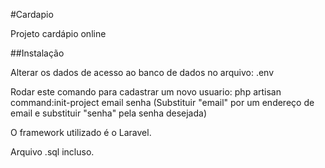 #Cardapio

Projeto cardápio online

##Instalação

Alterar os dados de acesso ao banco de dados no arquivo: .env

Rodar este comando para cadastrar um novo usuario:
php artisan command:init-project email senha
(Substituir "email" por um endereço de email e substituir "senha" pela senha desejada)

O framework utilizado é o Laravel.

Arquivo .sql incluso.
